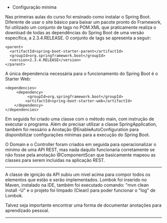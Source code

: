 * Configuração mínima

Nas primeiras aulas do curso foi ensinado como instalar o Spring Boot.
Diferente de usar o site básico para baixar um pacote pronto do Framework,
foi utilizado um conjunto de tags no POM.XML que praticamente realiza o download
de todas as dependências do Spring Boot de uma versão específica, a 2.3.4.RELEASE.
O conjunto de tags se apresenta a seguir:

	<parent>
	  <artifactId>spring-boot-starter-parent</artifactId>
	  <groupId>org.springframework.boot</groupId>
	  <version>2.3.4.RELEASE</version>
 	</parent>
 	
 A única dependencia necessária para o funcionamento do Spring Boot é o Starter Web:
 
 	<dependencies>
	 	 <dependency>
			  <groupId>org.springframework.boot</groupId>
		 	 <artifactId>spring-boot-starter-web</artifactId>
	  	</dependency>
  	</dependencies>
  	
Em seguida foi criado uma classe com o método main, com instrução de executar o programa.
Além de precisar utilizar a classe SpringApplication, também foi nessário a Anotação
@EnableAutoConfiguration para disponibilizar configurações mínimas para a execução do
Spring Boot.


O Domain e o Controller foram criados em seguida para operacionalizar o mínimo de uma
API REST, mas nada daquilo funcionaria corretamente se não fosse pela anotação @ComponentScan
que basicamente mapeou as classes para serem incluidas na aplicação REST.


-----------

A classe de ignição da API subiu um nível acima para compor todos os elementos que estão e serão implementados. Lombok foi inserido no Maven, instalado na IDE, também foi executado comando: "mvn clean install -U" e o projeto foi limpado (Clean) para poder funcionar o "log" de Lombok.

Talvez seja importante encontrar uma forma de documentar anotações para aprendizado pessoal.

-----------

